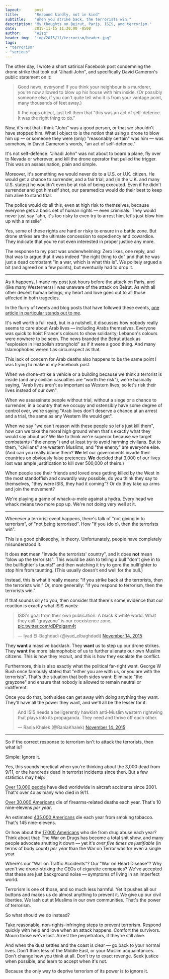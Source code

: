```yaml
---
layout:      post
title:       "Respond kindly, not in kind"
subtitle:    "When you strike back, the terrorists win."
description: "My thoughts on Beirut, Paris, ISIS, and terrorism."
date:        2015-11-15 11:30:00 -0500
author:      "Wisq"
header-img:  "img/2015/11/terrorism/header.jpg"
tags:
- "terrorism"
- "serious"
---
```


The other day, I wrote a short satirical Facebook post condemning the drone strike that took out "Jihadi John", and specifically David Cameron's public statement on it:

> Good news, everyone! If you think your neighbour is a murderer, you're now allowed to blow up his house with him inside. (Or possibly someone else, if you can't quite tell who it is from your vantage point, many thousands of feet away.)
>
> If the cops object, just tell them that "this was an act of self-defence. It was the right thing to do."

Now, it's not that I think "John" was a good person, or that we shouldn't have stopped him.  What I object to is the notion that using a drone to blow him up — or someone they were (only) "reasonably certain" was him — was somehow, in David Cameron's words, "an act of self-defence."

It's not self-defence.  "Jihadi John" was not about to board a plane, fly over to Nevada or wherever, and kill the drone operator that pulled the trigger.  This was an assassination, plain and simple.

Moreover, it's something we would never do to a U.S. or U.K. citizen.  He would get a chance to surrender, and a fair trial, and (in the U.K. and many U.S. states) he wouldn't even be at risk of being executed.  Even if he didn't surrender and got himself shot, our paramedics would do their best to keep him alive to stand trial.

The police would do all this, even at high risk to themselves, because everyone gets a basic set of human rights — even criminals.  They would never just say "ahh, it's too risky to even try to arrest him, let's just blow him up with a missile".

Yes, some of these rights are hard or risky to ensure in a battle zone.  But drone strikes are the ultimate concession to expediency and cowardice.  They indicate that you're not even interested in proper justice any more.

The response to my post was underwhelming:  Zero likes, one reply, and that was to argue that it was indeed "the right thing to do" and that he was just a dead combatant "in a war, which is what this is".  We politely argued a bit (and agreed on a few points), but eventually had to drop it.

---

As it happens, I made my post just hours before the attack on Paris, and (like many Westerners) I was unaware of the attack on Beirut.  As with all other decent human beings, my heart and love goes out to all those affected in both tragedies.

In the flurry of tweets and blog posts that have followed these events, [one article in particular stands out to me][arab-lives].

It's well worth a full read, but in a nutshell, it discusses how nobody really seems to care about Arab lives — including Arabs themselves.  Everyone was quick to hoist France's colours to show solidarity; Lebanon's colours were nowhere to be seen.  The news branded the Beirut attack as "explosion in Hezbollah stronghold" as if it were a good thing.  And many Islamophobes weren't as circumspect as that.

This lack of concern for Arab deaths also happens to be the same point I was trying to make in my Facebook post.

When we drone-strike a vehicle or a building because we think a terrorist is inside (and any civilian casualties are "worth the risk"), we're basically saying, "Arab lives aren't as important as Western lives, so let's risk their lives instead of our own".

When we assassinate people without trial, without a siege or a chance to surrender, in a country that we occupy and ostensibly have some degree of control over, we're saying "Arab lives don't deserve a chance at an arrest and a trial, the same as any Western life would get".

When we say "we can't reason with these people so let's just kill them", how can we take the moral high ground when that's exactly what they would say about us?  We like to think we're superior because we target combatants ("the enemy") and at least *try* to avoid harming civilians.  But to them, "civilians" are western Muslims, and "the enemy" are everyone else.  (And can you really blame them?  **We** let our governments invade their countries on obviously false pretences.  **We** decided that 3,000 of our lives lost was ample justification to kill over 500,000 of theirs.)

When people see their friends and loved ones getting killed by the West in the most standoffish and cowardly way possible, do you think they say to themselves, "they were ISIS, they had it coming"?  Or do they take up arms and join the movement?

We're playing a game of whack-a-mole against a hydra.  Every head we whack means two more pop up.  We're not doing very well at it.

---

Whenever a terrorist event happens, there's talk of "not giving in to terrorism", of "not being terrorised".  How "if you (do x), then the terrorists win".

This is a good philosophy, in theory.  Unfortunately, people have completely misunderstood it.

It does **not** mean "invade the terrorists' country", and it does **not** mean "blow up the terrorists".  This would be akin to telling a bull "don't give in to the bullfighter's taunts!" and then watching it try to gore the bullfighter to stop him from taunting.  (This usually doesn't end well for the bull.)

Instead, this is what it really means: "If you strike back at the terrorists, then the terrorists win."  Or, more generally: "If you respond to terrorism, then the terrorists win."

If that sounds silly to you, then consider that there's some evidence that our reaction is exactly what ISIS wants:

<blockquote class="twitter-tweet" lang="en"><p lang="en" dir="ltr">ISIS&#39;s goal from their own publication. A black &amp; white world. What they call &quot;grayzone&quot; is our coexistence zone. <a href="https://t.co/dDPqigam4t">pic.twitter.com/dDPqigam4t</a></p>&mdash; Iyad El-Baghdadi (@iyad_elbaghdadi) <a href="https://twitter.com/iyad_elbaghdadi/status/665337881351729152">November 14, 2015</a></blockquote>
<script async src="//platform.twitter.com/widgets.js" charset="utf-8"></script>

They **want** a massive backlash.  They **want** us to step up our drone strikes.  They **want** the more Islamophobic of us to further alienate our own Muslim citizens.  This is how they recruit, and this is how they escalate the conflict.

Furthermore, this is also exactly what the political far-right want.  George W Bush once famously stated that "either you are with us, or you are with the terrorists".  That's the situation that both sides want: Eliminate "the grayzone" and ensure that nobody is allowed to remain neutral or indifferent.

Once you do that, both sides can get away with doing anything they want.  They'll have all the power they want, and we'll all be the lesser for it.

<blockquote class="twitter-tweet" lang="en"><p lang="en" dir="ltr">And ISIS needs a belligerently hawkish anti-Muslim western rightwing that plays into its propaganda. They need and thrive off each other.</p>&mdash; Rania Khalek (@RaniaKhalek) <a href="https://twitter.com/RaniaKhalek/status/665367065423962112">November 14, 2015</a></blockquote>
<script async src="//platform.twitter.com/widgets.js" charset="utf-8"></script>

---

So if the correct response to terrorism isn't to attack the terrorists, then what is?

Simple: Ignore it.

Yes, this sounds heretical when you're thinking about the 3,000 dead from 9/11, or the hundreds dead in terrorist incidents since then.  But a few statistics may help:

[Over 13,000 people][air-accidents] have died worldwide in aircraft accidents since 2001.  That's over 4x as many who died in 9/11.

[Over 30,000 Americans][us-deaths] die of firearms-related deaths each year.  That's 10 nine-elevens *per year*.

An estimated [435,000 Americans][us-deaths] die each year from smoking tobacco.  That's 145 nine-elevens.

Or how about the [17,000 Americans][us-deaths] who die from drug abuse each year?  Think about that: The War on Drugs has become a total shit show, and many people advocate shutting it down — yet it's *over five times as justifiable* (in terms of body count) *per year* than the War on Terror was for even a single year.

Where's our "War on Traffic Accidents"?  Our "War on Heart Disease"?  Why aren't we drone-striking the CEOs of cigarette companies?  We've accepted that these are just background noise — symptoms of living in an imperfect world.

Terrorism is one of those, and so much less harmful.  Yet it pushes all our buttons and makes us do almost anything to prevent it.  We give up our civil liberties.  We lash out at Muslims in our own communities.  That's the power of terrorism.

So what should we do instead?

Take reasonable, non-rights-infringing steps to prevent terrorism.  Respond quickly with help and love when an attack happens.  Comfort the survivors.  Mourn those we've lost.  Arrest the perpetrators, if they're still alive.

And when the dust settles and the coast is clear — go back to your normal lives.  Don't think less of the Middle East, or your Muslim acquaintances.  Don't change how you think at all.  Don't try to exact revenge.  Seek justice when possible, and learn to accept when it's not.

Because the only way to deprive terrorism of its power is to ignore it.

[arab-lives]: http://stateofmind13.com/2015/11/14/from-beirut-this-is-paris-in-a-world-that-doesnt-care-about-arab-lives/
[air-accidents]: https://en.wikipedia.org/wiki/Aviation_accidents_and_incidents#Aircraft_Crashes_Record_Office_.28ACRO.29
[us-deaths]: https://en.wikipedia.org/wiki/List_of_preventable_causes_of_death#Annual_number_of_deaths_and_causes
